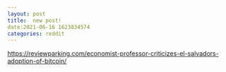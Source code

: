 ```yaml
--- 
layout: post 
title:  new post! 
date:2021-06-16 1623834574 
categories: reddit 
--- 
```

https://reviewparking.com/economist-professor-criticizes-el-salvadors-adoption-of-bitcoin/